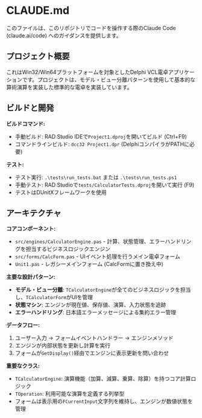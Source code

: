 # CLAUDE.md

このファイルは、このリポジトリでコードを操作する際のClaude Code (claude.ai/code) へのガイダンスを提供します。

## プロジェクト概要

これはWin32/Win64プラットフォームを対象としたDelphi VCL電卓アプリケーションです。プロジェクトは、モデル・ビュー分離パターンを使用して基本的な算術演算を実装した標準的な電卓を実装しています。

## ビルドと開発

**ビルドコマンド:**
- 手動ビルド: RAD Studio IDEで`Project1.dproj`を開いてビルド (Ctrl+F9)
- コマンドラインビルド: `dcc32 Project1.dpr` (DelphiコンパイラがPATHに必要)

**テスト:**
- テスト実行: `.\tests\run_tests.bat` または `.\tests\run_tests.ps1`
- 手動テスト: RAD Studioで`tests/CalculatorTests.dproj`を開いて実行 (F9)
- テストはDUnitXフレームワークを使用

## アーキテクチャ

**コアコンポーネント:**
- `src/engines/CalculatorEngine.pas` - 計算、状態管理、エラーハンドリングを担当するビジネスロジックエンジン
- `src/forms/CalcForm.pas` - UIイベント処理を行うメイン電卓フォーム
- `Unit1.pas` - レガシーメインフォーム (CalcFormに置き換え中)

**主要な設計パターン:**
- **モデル・ビュー分離**: `TCalculatorEngine`が全てのビジネスロジックを担当し、`TCalculatorForm`がUIを管理
- **状態マシン**: エンジンが現在値、保存値、演算、入力状態を追跡
- **エラーハンドリング**: 日本語エラーメッセージによる集約エラー管理

**データフロー:**
1. ユーザー入力 → フォームイベントハンドラー → エンジンメソッド
2. エンジンが内部状態を更新し計算を実行
3. フォームが`GetDisplay()`経由でエンジンに表示更新を問い合わせ

**重要なクラス:**
- `TCalculatorEngine`: 演算機能（加算、減算、乗算、除算）を持つコア計算ロジック
- `TOperation`: 利用可能な演算を定義する列挙型
- フォームは表示用の`FCurrentInput`文字列を維持し、エンジンが数値状態を管理